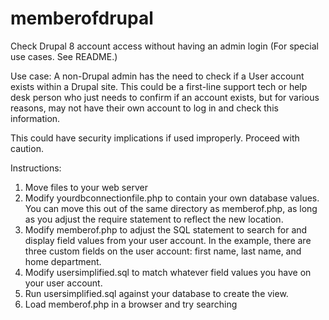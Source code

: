 # memberofdrupal
Check Drupal 8 account access without having an admin login (For special use cases.  See README.) 

Use case:  A non-Drupal admin has the need to check if a User account exists within a Drupal site.  This could be a first-line support tech or help desk person who just needs to confirm if an account exists, but for various reasons, may not have their own account to log in and check this information.  

This could have security implications if used improperly.  Proceed with caution.

Instructions:
1. Move files to your web server 
2. Modify yourdbconnectionfile.php to contain your own database values.  You can move this out of the same directory as memberof.php, as long as you adjust the require statement to reflect the new location.
3. Modify memberof.php to adjust the SQL statement to search for and display field values from your user account.  In the example, there 
are three custom fields on the user account: first name, last name, and home department.  
4. Modify usersimplified.sql to match whatever field values you have on your user account.  
5. Run usersimplified.sql against your database to create the view.
6. Load memberof.php in a browser and try searching
